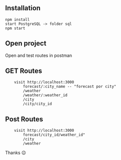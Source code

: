 ## Installation
    npm install
    start PostgreSQL -> folder sql
    npm start

## Open project
Open and test routes in postman 

## GET Routes

        visit http://localhost:3000
            forecast/:city_name -- "forecast por city"
            /weather
            /weather/:weather_id
            /city
            /city/city_id
            
            

## Post Routes

        visit http://localhost:3000
            forecast/city_id/weather_id"
            /city
            /weather


Thanks 😉
